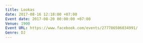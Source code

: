 ```yaml
---
title: Lookas
date: 2017-08-16 12:18:00 +07:00
Event date: 2017-08-20 00:00:00 +07:00
Venue: 1900
Event URL: https://www.facebook.com/events/277786506034991/
Genre: DJ
---
```



